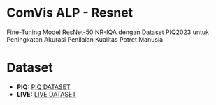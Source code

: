 # ComVis ALP - Resnet
Fine-Tuning Model ResNet-50 NR-IQA dengan Dataset PIQ2023 untuk Peningkatan Akurasi Penilaian Kualitas Potret Manusia

# Dataset

- **PIQ:** [PIQ DATASET](https://corp.dxomark.com/data-base-piq23/)
- **LIVE:** [LIVE DATASET](https://live.ece.utexas.edu/research/quality/subjective.htm)

